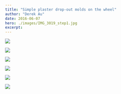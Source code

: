 ```yaml
---
title: "Simple plaster drop-out molds on the wheel"
author: "Derek Au"
date: 2016-06-07
hero: ./images/IMG_3019_step1.jpg
excerpt: 
---
```


![](./images/IMG_3019_step1.jpg)

![](./images/IMG_3024_step2.jpg)

![](./images/IMG_3026_step3.jpg)

![](./images/IMG_3032_step4.jpg)

![](./images/IMG_3035_step5.jpg)

![](./images/HumpMold.png)
